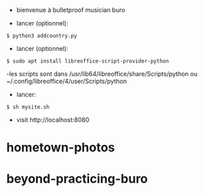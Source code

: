 - bienvenue à bulletproof musician buro

- lancer (optionnel):
```
$ python3 addcountry.py
```
- lancer (optionnel):
```
$ sudo apt install libreoffice-script-provider-python

```
-les scripts sont dans /usr/lib64/libreoffice/share/Scripts/python
ou ~/.config/libreoffice/4/user/Scripts/python
- lancer:
```
$ sh mysite.sh
```
- visit http://localhost:8080


# hometown-photos
# beyond-practicing-buro
